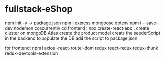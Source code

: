 # fullstack-eShop
npm init -y -> package.json
npm i express mongoose dotenv
npm i --save-dev nodemon concurrently
cd frontend : npx create-react-app .
create cluster on mongoDB Atlas
create the product model
create the seederScript in the backend to populate the DB
add the script to package.json

for frontend:
npm i axios -react-router-dom redux react-redux redux-thunk redux-devtools-extension